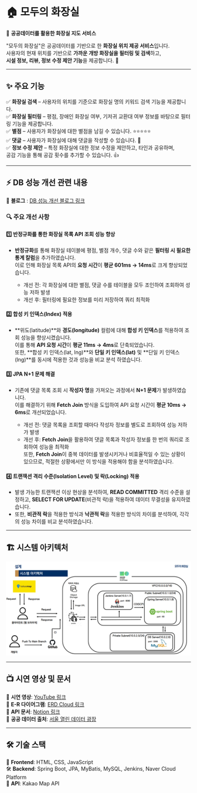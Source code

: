 # 🏠 모두의 화장실

📍 **공공데이터를 활용한 화장실 지도 서비스**  

"모두의 화장실"은 공공데이터를 기반으로 한 **화장실 위치 제공 서비스**입니다.  
사용자의 현재 위치를 기반으로 **가까운 개방 화장실을 필터링 및 검색**하고,  
**시설 정보, 리뷰, 정보 수정 제안 기능**을 제공합니다. 🚻  

---

## ✨ 주요 기능

✅ **화장실 검색** – 사용자의 위치를 기준으로 화장실 명의 키워드 검색 기능을 제공합니다.  
✅ **화장실 필터링** – 평점, 장애인 화장실 여부, 기저귀 교환대 여부 정보를 바탕으로 필터링 기능을 제공합니다.  
✅ **별점** – 사용자가 화장실에 대한 별점을 남길 수 있습니다. ⭐⭐⭐⭐⭐  
✅ **댓글** – 사용자가 화장실에 대해 댓글을 작성할 수 있습니다. 💬  
✅ **정보 수정 제안** – 특정 화장실에 대한 정보 수정을 제안하고, 타인과 공유하며,  
   공감 기능을 통해 공감 횟수를 추가할 수 있습니다. 👍  

---

## ⚡ DB 성능 개선 관련 내용

📌 **블로그** : [DB 성능 개선 블로그 링크](#)  

### 🔍 주요 개선 사항  

#### 1️⃣ **반정규화를 통한 화장실 목록 API 조회 성능 향상**

- **반정규화**를 통해 화장실 테이블에 평점, 별점 개수, 댓글 수와 같은 **필터링 시 필요한 통계 칼럼**을 추가하였습니다.  
  이로 인해 화장실 목록 API의 **요청 시간**이 **평균 601ms → 14ms**로 크게 향상되었습니다.
  
  - 개선 전: 각 화장실에 대한 별점, 댓글 수를 테이블을 모두 조인하여 조회하여 성능 저하 발생
  - 개선 후: 필터링에 필요한 정보를 미리 저장하여 쿼리 최적화

#### 2️⃣ **합성 키 인덱스(Index) 적용**

- **위도(latitude)**와 **경도(longitude)** 컬럼에 대해 **합성 키 인덱스**를 적용하여 조회 성능을 향상시켰습니다.  
  이를 통해 **API 요청 시간**이 **평균 11ms → 4ms**로 단축되었습니다.  
  또한, **합성 키 인덱스(lat, lng)**와 **단일 키 인덱스(lat)** 및 **단일 키 인덱스(lng)**를 동시에 적용한 것과 성능을 비교 분석 하였습니다.

#### 3️⃣ **JPA N+1 문제 해결**

- 기존에 댓글 목록 조회 시 **작성자 명**을 가져오는 과정에서 **N+1 문제**가 발생하였습니다.  
  이를 해결하기 위해 **Fetch Join** 방식을 도입하여 API 요청 시간이 **평균 10ms → 6ms**로 개선되었습니다.
  
  - 개선 전: 댓글 목록을 조회할 때마다 작성자 정보를 별도로 조회하여 성능 저하가 발생  
  - 개선 후: **Fetch Join**을 활용하여 댓글 목록과 작성자 정보를 한 번의 쿼리로 조회하여 성능을 최적화  
  또한, **Fetch Join**이 중복 데이터를 발생시키거나 비효율적일 수 있는 상황이 있으므로, 적절한 상황에서만 이 방식을 적용해야 함을 분석하였습니다.


#### 4️⃣ **트랜잭션 격리 수준(Isolation Level) 및 락(Locking) 적용**

- 발생 가능한 트랜잭션 이상 현상을 분석하여, **READ COMMITTED** 격리 수준을 설정하고, **SELECT FOR UPDATE**(비관적 락)을 적용하여 데이터 무결성을 유지하였습니다.  
- 또한, **비관적 락**을 적용한 방식과 **낙관적 락**을 적용한 방식의 차이를 분석하여, 각각의 성능 차이를 비교 분석하였습니다.
  
---


## 🏗️ 시스템 아키텍처

![시스템 아키텍처](https://github.com/GunWooJung/READMEImage/blob/main/%EC%95%84%ED%82%A4%ED%85%8D%EC%B3%90.PNG)

---

## 📺 시연 영상 및 문서

📌 **시연 영상**: [YouTube 링크](https://www.youtube.com/watch?v=HhzYp6_m4iM)  
📌 **E-R 다이어그램**: [ERD Cloud 링크](https://www.erdcloud.com/d/YYW2iJdB7WtefCCPM)  
📌 **API 문서**: [Notion 링크](https://superb-piper-d4a.notion.site/156ad387decd81098a5dea41c407b662?v=156ad387decd8108a31f000c474b4446)  
📌 **공공 데이터 출처**: [서울 열린 데이터 광장](https://data.seoul.go.kr/dataList/OA-162/S/1/datasetView.do)  

---

## 🛠️ 기술 스택

🚀 **Frontend**: HTML, CSS, JavaScript  
🛠 **Backend**: Spring Boot, JPA, MyBatis, MySQL, Jenkins, Naver Cloud Platform  
📡 **API**: Kakao Map API  
